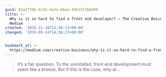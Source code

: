 ```yaml
---
guid: 81af776b-0c92-4e3e-b6aa-40b15f3b8d90
title: >-
  Why is it so hard to find a front end developer? — The Creative Business —
  Medium
created: '2015-11-18T12:36:11+00:00'
changed: '2019-09-24T14:36:23+00:00'


bookmark_of: >-
  https://medium.com/creative-business/why-is-it-so-hard-to-find-a-front-end-developer-cb92848a7c6f
---
```



<blockquote>It’s a fair question. To the uninitiated, front end development must seem like a breeze. But if this is the case, why ar…</blockquote>
